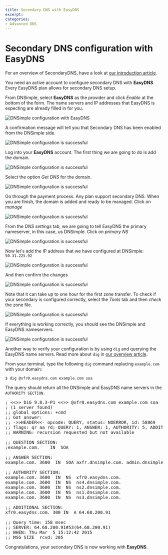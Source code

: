 ```yaml
---
title: Secondary DNS with EasyDNS
excerpt:
categories:
- Advanced DNS
---
```


# Secondary DNS configuration with EasyDNS

For an overview of SecondaryDNS, have a look at [our introduction article](/articles/secondary-dns/).

You need an active account to configure secondary DNS with **EasyDNS**. Every EasyDNS plan allows for secondary DNS setup.

From DNSimple, select **EasyDNS** as the provider and click *Enable* at the bottom of the form. The name servers and IP addresses that EasyDNS is expecting are already filled in for you.

![DNSimple configuration with EasyDNS](/assets/images/secondary-dns/easy-dns-enabling.png)

A confirmation message will tell you that Secondary DNS has been enabled from the DNSimple side.

![DNSimple configuration is successful](/assets/images/secondary-dns/confirmation-message.png)

Log into your **EasyDNS** account. The first thing we are going to do is add the domain.

![DNSimple configuration is successful](/assets/images/secondary-dns/easy-dns-add-domain.png)

Select the option *Get DNS* for the domain.

![DNSimple configuration is successful](/assets/images/secondary-dns/easy-dns-get-dns.png)

Go through the payment process. Any plan support secondary DNS. When you are finish, the domain is added and ready to be managed. Click on *manage*

![DNSimple configuration is successful](/assets/images/secondary-dns/easy-dns-ready-to-configure.png)

From the *DNS settings* tab, we are going to tell EasyDNS the primary nameserver, in this case, us DNSimple. Click on *primary NS*

![DNSimple configuration is successful](/assets/images/secondary-dns/easy-dns-domain-admin.png)

Now let's add the IP address that we have configured at DNSimple: `50.31.225.92`

![DNSimple configuration is successful](/assets/images/secondary-dns/easy-dns-adding-dnsimple-ip.png)

And then confirm the changes

![DNSimple configuration is successful](/assets/images/secondary-dns/easy-dns-confirm.png)

Note that it can take up to one hour for the first zone transfer. To check if your secondary is configured correctly, select the *Tools* tab and then *check* the zone file.

![DNSimple configuration is successful](/assets/images/secondary-dns/easy-dns-tools.png)

If everything is working correctly, you should see the DNSimple and EasyDNS nameservers.

![DNSimple configuration is successful](/assets/images/secondary-dns/easy-dns-secondary-zone.png)

Another way to verify your configuration is by using `dig` and querying the EasyDNS name servers. Read more about `dig` in [our overview article](https://newsletter.dnsimple.com/how-to-dig/).

From your terminal, type the following `dig` command replacing `example.com` with your domain:

`$ dig @xfr0.easydns.com example.com soa`

The query should return all the DNSimple and EasyDNS name servers in the `AUTHORITY SECTION`.

<pre>
; <<>> DiG 9.8.3-P1 <<>> @xfr0.easydns.com example.com soa
; (1 server found)
;; global options: +cmd
;; Got answer:
;; ->>HEADER<<- opcode: QUERY, status: NOERROR, id: 58869
;; flags: qr aa rd; QUERY: 1, ANSWER: 1, AUTHORITY: 5, ADDITIONAL: 1
;; WARNING: recursion requested but not available

;; QUESTION SECTION:
;example.com.    IN  SOA

;; ANSWER SECTION:
example.com. 3600  IN  SOA axfr.dnsimple.com. admin.dnsimple.com. 1425558979 86400 7200 604800 300

;; AUTHORITY SECTION:
example.com. 3600  IN  NS  xfr0.easydns.com.
example.com. 3600  IN  NS  ns4.dnsimple.com.
example.com. 3600  IN  NS  ns2.dnsimple.com.
example.com. 3600  IN  NS  ns1.dnsimple.com.
example.com. 3600  IN  NS  ns3.dnsimple.com.

;; ADDITIONAL SECTION:
xfr0.easydns.com. 300 IN  A 64.68.200.91

;; Query time: 158 msec
;; SERVER: 64.68.200.91#53(64.68.200.91)
;; WHEN: Thu Mar  5 15:12:42 2015
;; MSG SIZE  rcvd: 205
</pre>

Congratulations, your secondary DNS is now working with **EasyDNS**.
